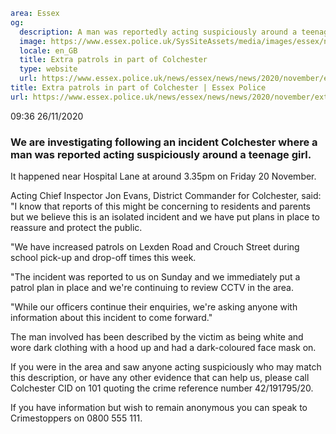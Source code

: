 ```yaml
area: Essex
og:
  description: A man was reportedly acting suspiciously around a teenage girl
  image: https://www.essex.police.uk/SysSiteAssets/media/images/essex/news/library-images/600/appeal-600.jpg?crop=(0,27,600,343)&amp;w=600&amp;h=300&amp;scale=both
  locale: en_GB
  title: Extra patrols in part of Colchester
  type: website
  url: https://www.essex.police.uk/news/essex/news/news/2020/november/extra-patrols-in-part-of-colchester/
title: Extra patrols in part of Colchester | Essex Police
url: https://www.essex.police.uk/news/essex/news/news/2020/november/extra-patrols-in-part-of-colchester/
```

09:36 26/11/2020

### We are investigating following an incident Colchester where a man was reported acting suspiciously around a teenage girl.

It happened near Hospital Lane at around 3.35pm on Friday 20 November.

Acting Chief Inspector Jon Evans, District Commander for Colchester, said: "I know that reports of this might be concerning to residents and parents but we believe this is an isolated incident and we have put plans in place to reassure and protect the public.

"We have increased patrols on Lexden Road and Crouch Street during school pick-up and drop-off times this week.

"The incident was reported to us on Sunday and we immediately put a patrol plan in place and we're continuing to review CCTV in the area.

"While our officers continue their enquiries, we're asking anyone with information about this incident to come forward."

The man involved has been described by the victim as being white and wore dark clothing with a hood up and had a dark-coloured face mask on.

If you were in the area and saw anyone acting suspiciously who may match this description, or have any other evidence that can help us, please call Colchester CID on 101 quoting the crime reference number 42/191795/20.

If you have information but wish to remain anonymous you can speak to Crimestoppers on 0800 555 111.
